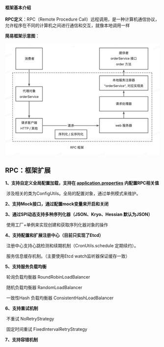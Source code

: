 #### 框架基本介绍



**RPC定义**：RPC（Remote Procedure Call）远程调用，是一种计算机通信协议，允许程序在不同的计算机之间进行通信和交互，就像本地调用一样



**简易框架示意图**：

![img.png](img.png)



## RPC：框架扩展



**1、支持自定义全局配置加载，支持在 [application.properties](example-comsumer\src\main\resources\application.properties) 内配置RPC相关值**

​	涉及相关的类为ConfigUtils。全局的配置对象，通过单例模式来维护。

**2、支持Mock接口，通过配置mock变量来开启和关闭**

**3、通过SPI动态支持多种序列化器（JSON、Kryo、Hessian  默认为JSON）**

​	使用工厂+单例来实现创建和获取序列化器对象的操作

**4、支持配置和扩展注册中心（目前只实现了Etcd）**

​	注册中心支持心跳检测和续期机制（CronUtils.schedule 定期续约）。

​	服务信息缓存机制。（主要使用Etcd watch监听器保证缓存一致）

**5、支持服务负载均衡**

​	轮询负载均衡器 RoundRobinLoadBalancer 

​	随机负载均衡器 RandomLoadBalancer

​	一致性Hash 负载均衡器 ConsistentHashLoadBalancer

**6、支持重试机制**

​	不重试 NoRetryStrategy

​	固定时间重试 FixedIntervalRetryStrategy

**7、支持容错机制**

​	

